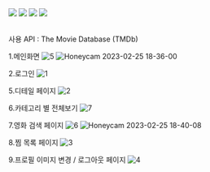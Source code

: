 <div align=left>
<img src="https://img.shields.io/badge/React-61DAFB?style=flat-square&logo=React&logoColor=black"/>
<img src="https://img.shields.io/badge/Typescript-3178C6?style=flat-square&logo=Typescript&logoColor=white"/>
<img src="https://img.shields.io/badge/styled components-DB7093?style=flat-square&logo=styled-components&logoColor=white"/>
<img src="https://img.shields.io/badge/Firebase-FFCA28?style=flat-square&logo=firebase&logoColor=black"/>
</div>
</br>

사용 API : The Movie Database (TMDb)

1.메인화면
![5](https://user-images.githubusercontent.com/108607378/221349690-df22ac71-9a7a-44a0-9732-c02caa224b0c.png)
![Honeycam 2023-02-25 18-36-00](https://user-images.githubusercontent.com/108607378/221350139-f4df9fc2-5088-43fe-b544-d514bf0b389a.gif)

2.로그인
![1](https://user-images.githubusercontent.com/108607378/221350154-4106da5b-98cf-4f47-b499-71a26eee731b.png)

5.디테일 페이지
![2](https://user-images.githubusercontent.com/108607378/221350171-afcfa65f-035b-450a-b551-91af09cd846f.png)

6.카테고리 별 전체보기
![7](https://user-images.githubusercontent.com/108607378/221350191-85a065b9-cc9e-4dd3-aeed-376bb2954c0b.png)

7.영화 검색 페이지
![6](https://user-images.githubusercontent.com/108607378/221350223-d65e1a15-2ee6-47a2-a3e7-bec8113b333e.png)
![Honeycam 2023-02-25 18-40-08](https://user-images.githubusercontent.com/108607378/221350265-97fb37f3-d491-465e-8674-450ef9a8c3ef.gif)

8.찜 목록 페이지
![3](https://user-images.githubusercontent.com/108607378/221350279-24aa3427-4dc8-4618-87ca-14513522f0c3.png)

9.프로필 이미지 변경 / 로그아웃 페이지
![4](https://user-images.githubusercontent.com/108607378/221350297-786dcee7-423b-4bde-9ceb-62e19d8eaa09.png)
